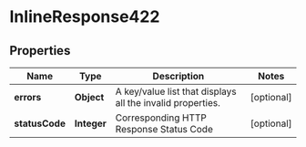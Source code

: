 

# InlineResponse422


## Properties

| Name | Type | Description | Notes |
|------------ | ------------- | ------------- | -------------|
|**errors** | **Object** | A key/value list that displays all the invalid properties. |  [optional] |
|**statusCode** | **Integer** | Corresponding HTTP Response Status Code |  [optional] |



